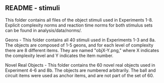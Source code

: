 README - stimuli
---

This folder contains all files of the object stimuli used in Experiments 1-8. Explicit complexity norms and reaction time norms for both stimulus sets can be found in analysis/data/norms/.  

Geons - This folder contains all 40 stimuli used in Experiments 1-3 and 8a.  The objects are composed of 1-5 geons, and for each level of complexity there are 8 different items. They are named "objX-Y.png," where X indicates the complexity level and Y indicates the item number.

Novel Real Objects - This folder contains the 60 novel real objects used in Experiment 4-6 and 8b. The objects are numbered arbitrarily. The ball and circuit items were used as anchor items, and are not part of the set of 60.


